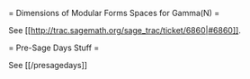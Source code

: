 = Dimensions of Modular Forms Spaces for Gamma(N) =

 See [[http://trac.sagemath.org/sage_trac/ticket/6860|#6860]].

= Pre-Sage Days Stuff =

 See [[/presagedays]]
